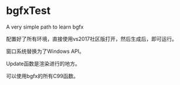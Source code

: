 # bgfxTest
A very simple path to learn bgfx

配置好了所有环境，直接使用vs2017社区版打开，然后生成后，即可运行。

窗口系统替换为了Windows API。

Update函数是渲染进行的地方。

可以使用bgfx的所有C99函数。
